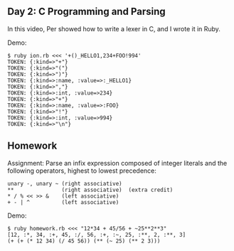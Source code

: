 Day 2: C Programming and Parsing
----

In this video, Per showed how to write a lexer in C, and I wrote it in Ruby.

Demo:

```text
$ ruby ion.rb <<< '+()_HELLO1,234+FOO!994'
TOKEN: {:kind=>"+"}
TOKEN: {:kind=>"("}
TOKEN: {:kind=>")"}
TOKEN: {:kind=>:name, :value=>:_HELLO1}
TOKEN: {:kind=>","}
TOKEN: {:kind=>:int, :value=>234}
TOKEN: {:kind=>"+"}
TOKEN: {:kind=>:name, :value=>:FOO}
TOKEN: {:kind=>"!"}
TOKEN: {:kind=>:int, :value=>994}
TOKEN: {:kind=>"\n"}
```

Homework
--

Assignment: Parse an infix expression composed of integer literals and the
following operators, highest to lowest precedence:

    unary -, unary ~ (right associative)
    **               (right associative)  (extra credit)
    * / % << >> &    (left associative)
    + - | ^          (left associative)

Demo:

```text
$ ruby homework.rb <<< "12*34 + 45/56 + ~25**2**3"
[12, :*, 34, :+, 45, :/, 56, :+, :~, 25, :**, 2, :**, 3]
(+ (+ (* 12 34) (/ 45 56)) (** (~ 25) (** 2 3)))
```

